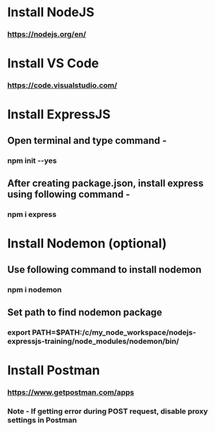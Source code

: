 # Install NodeJS
### https://nodejs.org/en/

# Install VS Code
### https://code.visualstudio.com/

# Install ExpressJS

## Open terminal and type command - 
### npm init --yes

## After creating package.json, install express using following command -
### npm i express

# Install Nodemon (optional)
## Use following command to install nodemon
### npm i nodemon

## Set path to find nodemon package
### export PATH=$PATH:/c/my_node_workspace/nodejs-expressjs-training/node_modules/nodemon/bin/

# Install Postman
### https://www.getpostman.com/apps
### Note - If getting error during POST request, disable proxy settings in Postman